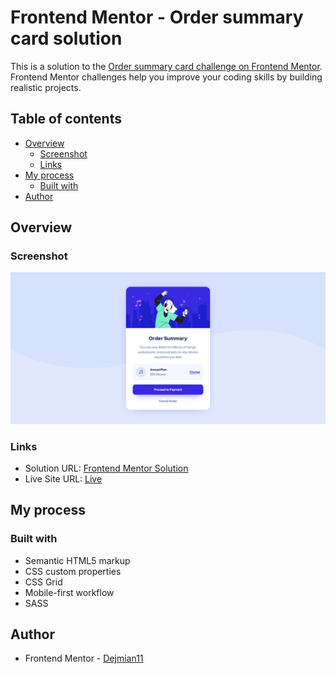 # Frontend Mentor - Order summary card solution

This is a solution to the [Order summary card challenge on Frontend Mentor](https://www.frontendmentor.io/challenges/order-summary-component-QlPmajDUj). Frontend Mentor challenges help you improve your coding skills by building realistic projects. 

## Table of contents

- [Overview](#overview)
  - [Screenshot](#screenshot)
  - [Links](#links)
- [My process](#my-process)
  - [Built with](#built-with)
- [Author](#author)

## Overview

### Screenshot

![](https://github.com/Dejmian11/4-Order-summary-component/blob/master/images/design/Screenshot%20-%20Frontend%20Mentor%20Order%20summary%20card.png)


### Links

- Solution URL: [Frontend Mentor Solution](https://www.frontendmentor.io/solutions/order-summary-component-ODi8eAyW39m)
- Live Site URL: [Live](https://sensational-tarsier-797cd5.netlify.app/)

## My process

### Built with

- Semantic HTML5 markup
- CSS custom properties
- CSS Grid
- Mobile-first workflow
- SASS

## Author

- Frontend Mentor - [Dejmian11](https://www.frontendmentor.io/profile/Dejmian11)
